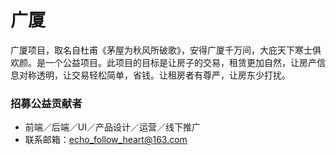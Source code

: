 # 广厦
广厦项目，取名自杜甫《茅屋为秋风所破歌》，安得广厦千万间，大庇天下寒士俱欢颜。是一个公益项目。此项目的目标是让房子的交易，租赁更加自然，让房产信息对称透明，让交易轻松简单，省钱。让租房者有尊严，让房东少打扰。

### 招募公益贡献者

- 前端／后端／UI／产品设计／运营／线下推广
- 联系邮箱：echo_follow_heart@163.com

